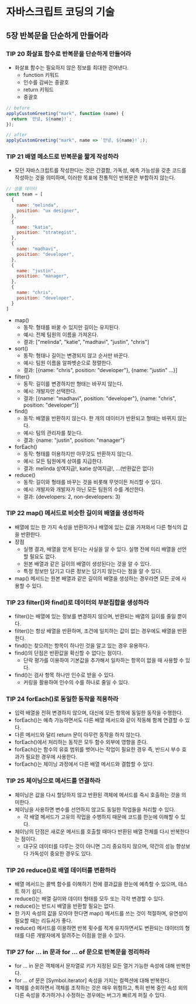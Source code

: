 # 자바스크립트 코딩의 기술

## 5장 반복문을 단순하게 만들어라

### TIP 20 화살표 함수로 반복문을 단순하게 만들어라

- 화살표 함수는 필요하지 않은 정보를 최대한 걷어낸다.
  - function 키워드
  - 인수를 감싸는 중괄호
  - return 키워드
  - 중괄호

```javascript
// before
applyCustomGreeting("mark", function (name) {
  return `안녕, ${name}!`;
});

// after
applyCustomGreeting("mark", name => `안녕, ${name}!`;);
```

### TIP 21 배열 메소드로 반복문을 짧게 작성하라

- 모던 자바스크립트를 작성한다는 것은 간결함, 가독성, 예측 가능성을 갖춘 코드를 작성하는 것을 의미하며, 이러한 목표에 전통적인 반복문은 부합하지 않는다.

```javascript
// 샘플 데이터
const team = [
  {
    name: "melinda",
    position: "ux designer",
  },
  {
    name: "katie",
    position: "strategist",
  },
  {
    name: "madhavi",
    position: "developer",
  },
  {
    name: "justin",
    position: "manager",
  },
  {
    name: "chris",
    position: "developer",
  }
]
```

- map()
  - 동작: 형태를 바꿀 수 있지만 길이는 유지된다.
  - 예시: 전체 팀원의 이름을 가져온다.
  - 결과: ["melinda", "katie", "madhavi", "justin", "chris"]
- sort()
  - 동작: 형태나 길이는 변경되지 않고 순서만 바꾼다.
  - 예시: 팀원 이름을 알파벳순으로 정렬한다.
  - 결과: [{name: "chris", position: "developer"}, {name: "justin" ...}]
- filter()
  - 동작: 길이를 변경하지만 형태는 바꾸지 않는다.
  - 예시: 개발자만 선택한다.
  - 결과: [{name: "madhavi", position: "developer"}, {name: "chris", position: "developer"}]
- find()
  - 동작: 배열을 반환하지 않는다. 한 개의 데이터가 반환되고 형태는 바뀌지 않는다.
  - 예시: 팀의 관리자를 찾는다.
  - 결과: {name: "justin", position: "manager"}
- forEach()
  - 동작: 형태를 이용하지만 아무것도 반환하지 않는다.
  - 예시: 모든 팀원에게 상여를 지급한다.
  - 결과: melinda 상여지급!, katie 상여지급!, ...(반환값은 없다)
- reduce()
  - 동작: 길이와 형태를 바꾸는 것을 비롯해 무엇이든 처리할 수 있다.
  - 예시: 개발자와 개발자가 아닌 모든 팀원의 수를 계산한다.
  - 결과: {developers: 2, non-developers: 3}

### TIP 22 map() 메서드로 비슷한 길이의 배열을 생성하라

- 배열에 있는 한 가지 속성을 반환하거나 배열에 있는 값을 가져와서 다른 형식의 값을 반환한다.
- 장점
  - 실행 결과, 배열을 얻게 된다는 사실을 알 수 있다. 실행 전에 미리 배열을 선언할 필요도 없다.
  - 원본 배열과 같은 길이의 배열이 생성된다는 것을 알 수 있다.
  - 특정 정보만 담기고 다른 정보는 담기지 않는다는 점을 알 수 있다.
- map() 메서드는 원본 배열과 같은 길이의 배열을 생성하는 경우라면 모든 곳에 사용할 수 있다.

### TIP 23 filter()와 find()로 데이터의 부분집합을 생성하라

- filter()는 배열에 있는 정보를 변경하지 않으며, 반환되는 배열의 길이를 줄일 뿐이다.
- filter()는 항상 배열을 반환하며, 조건에 일치하는 값이 없는 경우에도 배열을 반환한다.
- find()는 찾으려는 항목이 하나인 것을 알고 있는 경우 유용하다.
- find()의 단점은 반환값을 확신할 수 없다는 점이다.
  - 단락 평가를 이용하여 기본값을 추가해서 일차하는 항목이 없을 때 사용할 수 있다.
- find()는 검사 항목 하나만 인수로 받을 수 있다.
  - 커링을 활용하여 인수의 수를 하나로 줄일 수 있다.

### TIP 24 forEach()로 동일한 동작을 적용하라

- 입력 배열을 전혀 변경하지 않으며, 대신에 모든 항목에 동일한 동작을 수행한다.
- forEach()는 예측 가능하면서도 다른 배열 메서드와 같이 작동해 함께 연결할 수 있다.
- 다른 메서드와 달리 return 문이 아무런 동작을 하지 않는다.
- forEach()에서 처리하는 동작은 모두 함수 외부에 영향을 준다.
- forEach()는 함수의 유효 범위를 벗어나는 작업이 필요한 경우 즉, 반드시 부수 효과가 필요한 경우에 사용한다.
- forEach()는 체이닝 과정에서 다른 배열 메서드와 결합할 수 있다.

### TIP 25 체이닝으로 메서드를 연결하라

- 체이닝은 값을 다시 할당하지 않고 반환된 객체에 메서드를 즉시 호출하는 것을 의미한다.
- 체이닝을 사용하면 변수를 선언하지 않고도 동일한 작업들을 처리할 수 있다.
  - 각 배열 메서드가 고유의 작업을 수행하지 때문에 코드를 한눈에 이해할 수 있다.
- 체이닝의 단점은 새로운 메서드를 호출할 때마다 반환된 배열 전체를 다시 반복한다는 점이다.
  - 대구모 데이터를 다루는 것이 아니면 그리 중요하지 않으며, 약간의 성능 향상보다 가독성이 중요한 경우도 있다.

### TIP 26 reduce()로 배열 데이터를 변환하라

- 배열 메서드는 콜백 함수를 이해하기 전에 결과값을 한눈에 예측할 수 있으며, 테스트 하기 쉽다.
- reduce()는 배열 길이와 데이터 형태를 모두 또는 각각 변경할 수 있다.
- reduce()는 반드시 배열을 반환할 필요는 없다.
- 한 가지 속성의 값을 모아야 한다면 map() 메서드를 쓰는 것이 적절하며, 유연성이 필요할 때는 리듀서가 좋다.
- reduce() 메서드를 이용하면 반복 횟수를 적게 유지하면서도 변환되는 데이터의 형태를 다른 개발자에게 알려주는 이점을 얻을 수 있다.

### TIP 27 for ... in 문과 for ... of 문으로 반복문을 정리하라

- for ... in 문은 객체에서 문자열로 키가 지정된 모든 열거 가능한 속성에 대해 반복한다.
- for ... of 문은 [Symbol.iterator] 속성을 가지는 컬렉션에 대해 반복한다.
- 객체를 순회하면서 객체를 조작하는 것은 매우 위험하고, 특히 반복 중인 속성 외의 다른 속성을 추가하거나 수정하는 경우에는 버그가 빠르게 퍼질 수 있다.
